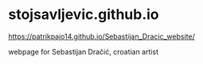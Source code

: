 # stojsavljevic.github.io

https://patrikpajo14.github.io/Sebastijan_Dracic_website/

webpage for Sebastijan Dračić, croatian artist

